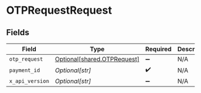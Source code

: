 # OTPRequestRequest


## Fields

| Field                                                                | Type                                                                 | Required                                                             | Description                                                          |
| -------------------------------------------------------------------- | -------------------------------------------------------------------- | -------------------------------------------------------------------- | -------------------------------------------------------------------- |
| `otp_request`                                                        | [Optional[shared.OTPRequest]](undefined/models/shared/otprequest.md) | :heavy_minus_sign:                                                   | N/A                                                                  |
| `payment_id`                                                         | *Optional[str]*                                                      | :heavy_check_mark:                                                   | N/A                                                                  |
| `x_api_version`                                                      | *Optional[str]*                                                      | :heavy_minus_sign:                                                   | N/A                                                                  |